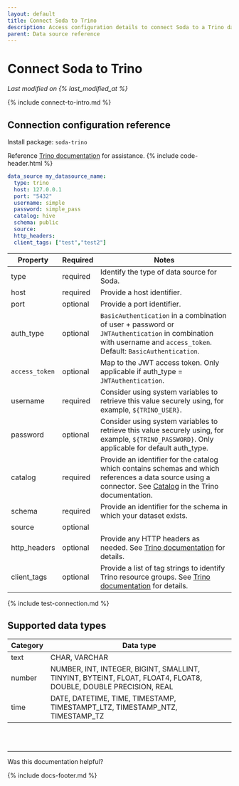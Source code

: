 ```yaml
---
layout: default
title: Connect Soda to Trino
description: Access configuration details to connect Soda to a Trino data source.
parent: Data source reference
---
```


# Connect Soda to Trino
*Last modified on {% last_modified_at %}*

{% include connect-to-intro.md %}

## Connection configuration reference

Install package: `soda-trino`

Reference <a href="https://trino.io/docs/current/overview/concepts.html#" target="_blank">Trino documentation</a> for assistance.
{% include code-header.html %}
```yaml
data_source my_datasource_name:
  type: trino
  host: 127.0.0.1
  port: "5432"
  username: simple
  password: simple_pass
  catalog: hive
  schema: public
  source: 
  http_headers: 
  client_tags: ["test","test2"]
```

| Property | Required | Notes |
| -------- | -------- | ----- |
| type     | required | Identify the type of data source for Soda. |
| host     | required | Provide a host identifier.                 |
| port     | optional | Provide a port identifier.                 |
| auth_type| optional | `BasicAuthentication` in a combination of user + password or  `JWTAuthentication`  in combination with username and `access_token`. Default: `BasicAuthentication`. |
| `access_token` | optional | Map to the JWT access token. Only applicable if auth_type = `JWTAuthentication`. |
| username | required | Consider using system variables to retrieve this value securely using, for example, `${TRINO_USER}`. |
| password | optional | Consider using system variables to retrieve this value securely using, for example, `${TRINO_PASSWORD}`. Only applicable for default auth_type. |
| catalog  | required | Provide an identifier for the catalog which contains schemas and which references a data source using a connector. See <a href="https://trino.io/docs/current/overview/concepts.html#catalog" target="_blank">Catalog</a> in the Trino documentation. |
| schema   | required | Provide an identifier for the schema in which your dataset exists. |
| source   | optional |  |
| http_headers | optional | Provide any HTTP headers as needed. See <a href="https://trino.io/docs/current/develop/client-protocol.html#client-request-headers" target="_blank">Trino documentation</a> for details.  |
| client_tags | optional |  Provide a list of tag strings to identify Trino resource groups. See <a href="https://trino.io/docs/current/develop/client-protocol.html#client-request-headers" target="_blank">Trino documentation</a> for details.  |


{% include test-connection.md %}


## Supported data types

| Category | Data type                                                                                                       |
| -------- | --------------------------------------------------------------------------------------------------------------- |
| text     | CHAR, VARCHAR                                                                          |
| number   | NUMBER, INT, INTEGER, BIGINT, SMALLINT, TINYINT, BYTEINT, FLOAT, FLOAT4, FLOAT8, DOUBLE, DOUBLE PRECISION, REAL |
| time     | DATE, DATETIME, TIME, TIMESTAMP, TIMESTAMPT_LTZ, TIMESTAMP_NTZ, TIMESTAMP_TZ                                    |


<br />
<br />

---

Was this documentation helpful?

<!-- LikeBtn.com BEGIN -->
<span class="likebtn-wrapper" data-theme="tick" data-i18n_like="Yes" data-ef_voting="grow" data-show_dislike_label="true" data-counter_zero_show="true" data-i18n_dislike="No"></span>
<script>(function(d,e,s){if(d.getElementById("likebtn_wjs"))return;a=d.createElement(e);m=d.getElementsByTagName(e)[0];a.async=1;a.id="likebtn_wjs";a.src=s;m.parentNode.insertBefore(a, m)})(document,"script","//w.likebtn.com/js/w/widget.js");</script>
<!-- LikeBtn.com END -->

{% include docs-footer.md %}
